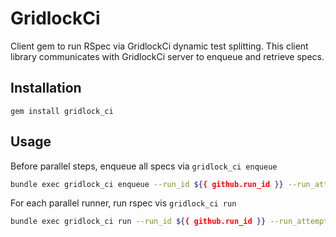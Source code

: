 # GridlockCi

Client gem to run RSpec via GridlockCi dynamic test splitting.  This client library communicates with GridlockCi server to enqueue and retrieve specs.

## Installation

`gem install gridlock_ci`

## Usage

Before parallel steps, enqueue all specs via `gridlock_ci enqueue`
```sh
bundle exec gridlock_ci enqueue --run_id ${{ github.run_id }} --run_attempt ${{ github.run_attempt }}
```

For each parallel runner, run rspec vis `gridlock_ci run`
```sh
bundle exec gridlock_ci run --run_id ${{ github.run_id }} --run_attempt ${{ github.run_attempt }}
```
